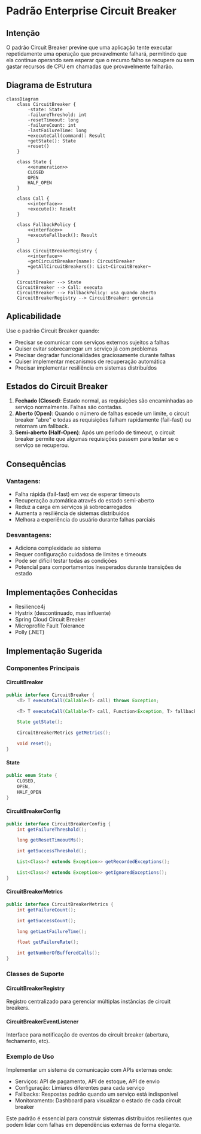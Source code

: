# Padrão Enterprise Circuit Breaker

## Intenção

O padrão Circuit Breaker previne que uma aplicação tente executar repetidamente uma operação que provavelmente falhará,
permitindo que ela continue operando sem esperar que o recurso falho se recupere ou sem gastar recursos de CPU em
chamadas que provavelmente falharão.

## Diagrama de Estrutura

```mermaid
classDiagram
    class CircuitBreaker {
        -state: State
        -failureThreshold: int
        -resetTimeout: long
        -failureCount: int
        -lastFailureTime: long
        +executeCall(command): Result
        +getState(): State
        +reset()
    }

    class State {
        <<enumeration>>
        CLOSED
        OPEN
        HALF_OPEN
    }

    class Call {
        <<interface>>
        +execute(): Result
    }

    class FallbackPolicy {
        <<interface>>
        +executeFallback(): Result
    }

    class CircuitBreakerRegistry {
        <<interface>>
        +getCircuitBreaker(name): CircuitBreaker
        +getAllCircuitBreakers(): List~CircuitBreaker~
    }

    CircuitBreaker --> State
    CircuitBreaker --> Call: executa
    CircuitBreaker --> FallbackPolicy: usa quando aberto
    CircuitBreakerRegistry --> CircuitBreaker: gerencia
```

## Aplicabilidade

Use o padrão Circuit Breaker quando:

* Precisar se comunicar com serviços externos sujeitos a falhas
* Quiser evitar sobrecarregar um serviço já com problemas
* Precisar degradar funcionalidades graciosamente durante falhas
* Quiser implementar mecanismos de recuperação automática
* Precisar implementar resiliência em sistemas distribuídos

## Estados do Circuit Breaker

1. **Fechado (Closed)**: Estado normal, as requisições são encaminhadas ao serviço normalmente. Falhas são contadas.
2. **Aberto (Open)**: Quando o número de falhas excede um limite, o circuit breaker "abre" e todas as requisições falham
   rapidamente (fail-fast) ou retornam um fallback.
3. **Semi-aberto (Half-Open)**: Após um período de timeout, o circuit breaker permite que algumas requisições passem
   para testar se o serviço se recuperou.

## Consequências

### Vantagens:

* Falha rápida (fail-fast) em vez de esperar timeouts
* Recuperação automática através do estado semi-aberto
* Reduz a carga em serviços já sobrecarregados
* Aumenta a resiliência de sistemas distribuídos
* Melhora a experiência do usuário durante falhas parciais

### Desvantagens:

* Adiciona complexidade ao sistema
* Requer configuração cuidadosa de limites e timeouts
* Pode ser difícil testar todas as condições
* Potencial para comportamentos inesperados durante transições de estado

## Implementações Conhecidas

* Resilience4j
* Hystrix (descontinuado, mas influente)
* Spring Cloud Circuit Breaker
* Microprofile Fault Tolerance
* Polly (.NET)

## Implementação Sugerida

### Componentes Principais

#### CircuitBreaker

```java
public interface CircuitBreaker {
    <T> T executeCall(Callable<T> call) throws Exception;

    <T> T executeCall(Callable<T> call, Function<Exception, T> fallback);

    State getState();

    CircuitBreakerMetrics getMetrics();

    void reset();
}
```

#### State

```java
public enum State {
    CLOSED,
    OPEN,
    HALF_OPEN
}
```

#### CircuitBreakerConfig

```java
public interface CircuitBreakerConfig {
    int getFailureThreshold();

    long getResetTimeoutMs();

    int getSuccessThreshold();

    List<Class<? extends Exception>> getRecordedExceptions();

    List<Class<? extends Exception>> getIgnoredExceptions();
}
```

#### CircuitBreakerMetrics

```java
public interface CircuitBreakerMetrics {
    int getFailureCount();

    int getSuccessCount();

    long getLastFailureTime();

    float getFailureRate();

    int getNumberOfBufferedCalls();
}
```

### Classes de Suporte

#### CircuitBreakerRegistry

Registro centralizado para gerenciar múltiplas instâncias de circuit breakers.

#### CircuitBreakerEventListener

Interface para notificação de eventos do circuit breaker (abertura, fechamento, etc).

### Exemplo de Uso

Implementar um sistema de comunicação com APIs externas onde:

- Serviços: API de pagamento, API de estoque, API de envio
- Configuração: Limiares diferentes para cada serviço
- Fallbacks: Respostas padrão quando um serviço está indisponível
- Monitoramento: Dashboard para visualizar o estado de cada circuit breaker

Este padrão é essencial para construir sistemas distribuídos resilientes que podem lidar com falhas em dependências
externas de forma elegante.
